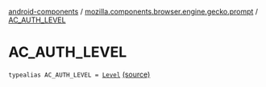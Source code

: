 [android-components](../index.md) / [mozilla.components.browser.engine.gecko.prompt](index.md) / [AC_AUTH_LEVEL](./-a-c_-a-u-t-h_-l-e-v-e-l.md)

# AC_AUTH_LEVEL

`typealias AC_AUTH_LEVEL = `[`Level`](../mozilla.components.concept.engine.prompt/-prompt-request/-authentication/-level/index.md) [(source)](https://github.com/mozilla-mobile/android-components/blob/master/components/browser/engine-gecko-beta/src/main/java/mozilla/components/browser/engine/gecko/prompt/GeckoPromptDelegate.kt#L50)